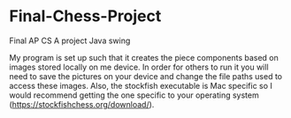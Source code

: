 # Final-Chess-Project
Final AP CS A project
Java swing

My program is set up such that it creates the piece components based on images stored locally on me device. In order for others to run it you will need to save the pictures on your device and change the file paths used to access these images. Also, the stockfish executable is Mac specific so I would recommend getting the one specific to your operating system (https://stockfishchess.org/download/).
